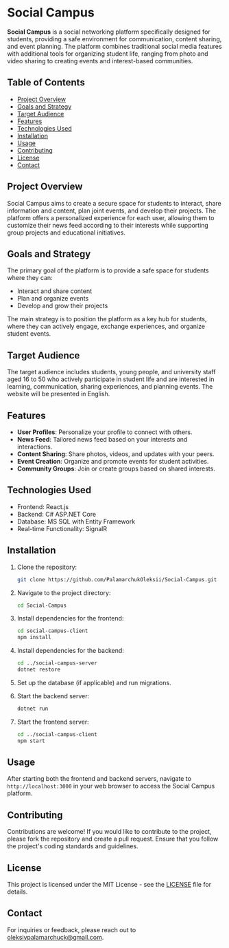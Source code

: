 # Social Campus

**Social Campus** is a social networking platform specifically designed for students, providing a safe environment for communication, content sharing, and event planning. The platform combines traditional social media features with additional tools for organizing student life, ranging from photo and video sharing to creating events and interest-based communities.

## Table of Contents

- [Project Overview](#project-overview)
- [Goals and Strategy](#goals-and-strategy)
- [Target Audience](#target-audience)
- [Features](#features)
- [Technologies Used](#technologies-used)
- [Installation](#installation)
- [Usage](#usage)
- [Contributing](#contributing)
- [License](#license)
- [Contact](#contact)

## Project Overview

Social Campus aims to create a secure space for students to interact, share information and content, plan joint events, and develop their projects. The platform offers a personalized experience for each user, allowing them to customize their news feed according to their interests while supporting group projects and educational initiatives.

## Goals and Strategy

The primary goal of the platform is to provide a safe space for students where they can:

- Interact and share content
- Plan and organize events
- Develop and grow their projects

The main strategy is to position the platform as a key hub for students, where they can actively engage, exchange experiences, and organize student events.

## Target Audience

The target audience includes students, young people, and university staff aged 16 to 50 who actively participate in student life and are interested in learning, communication, sharing experiences, and planning events. The website will be presented in English.

## Features

- **User Profiles**: Personalize your profile to connect with others.
- **News Feed**: Tailored news feed based on your interests and interactions.
- **Content Sharing**: Share photos, videos, and updates with your peers.
- **Event Creation**: Organize and promote events for student activities.
- **Community Groups**: Join or create groups based on shared interests.

## Technologies Used

- Frontend: React.js
- Backend: C# ASP.NET Core
- Database: MS SQL with Entity Framework
- Real-time Functionality: SignalR

## Installation

1. Clone the repository:
   ```bash
   git clone https://github.com/PalamarchukOleksii/Social-Campus.git
   ```

2. Navigate to the project directory:
   ```bash
   cd Social-Campus
   ```

3. Install dependencies for the frontend:
   ```bash
   cd social-campus-client
   npm install
   ```

4. Install dependencies for the backend:
   ```bash
   cd ../social-campus-server
   dotnet restore
   ```

5. Set up the database (if applicable) and run migrations.

6. Start the backend server:
   ```bash
   dotnet run
   ```

7. Start the frontend server:
   ```bash
   cd ../social-campus-client
   npm start
   ```

## Usage

After starting both the frontend and backend servers, navigate to `http://localhost:3000` in your web browser to access the Social Campus platform.

## Contributing

Contributions are welcome! If you would like to contribute to the project, please fork the repository and create a pull request. Ensure that you follow the project's coding standards and guidelines.

## License

This project is licensed under the MIT License - see the [LICENSE](LICENSE) file for details.

## Contact

For inquiries or feedback, please reach out to [oleksiypalamarchuck@gmail.com](mailto:oleksiypalamarchuck@gmail.com).
